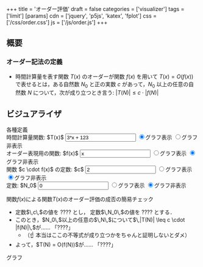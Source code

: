 +++
title = 'オーダー評価'
draft = false
categories = ['visualizer']
tags = ['limit']
[params]
    cdn = ['jquery', 'p5js', 'katex', 'fplot']
    css = ['/css/order.css']
    js = ['/js/order.js']
+++

## 概要

### オーダー記法の定義

* 時間計算量を表す関数 $T(x)$ のオーダーが関数 $f(x)$ を用いて $T(x) = O(f(x))$ で表せるとは，ある自然数 $N_0$ と正の実数 $c$ があって，$N_0$ 以上の任意の自然数 $N$ について，次が成り立つとき言う: $\displaystyle |T(N)| \leq c \cdot |f(N)|$

## ビジュアライザ

<div class="container">
  <label>各種定義</label>
  <div class="alg-box light-red">
    <label for="function">時間計算量関数: $T(x)$</label>
    <input class="alg-input" id="function" type="text" value="3*x + 123" onchange="reload();">
    <input type="radio" name="function_viz" value="1" checked>グラフ表示</input>
    <input type="radio" name="function_viz" value="0">グラフ非表示</input>
  </div>

  <div class="alg-box light-gray">
    <label for="order">オーダー表現用の関数: $f(x)$</label>
    <input class="alg-input" id="order" type="text" value="x" onchange="reload();">
    <input type="radio" name="order_viz" value="1">グラフ表示</input>
    <input type="radio" name="order_viz" value="0" checked>グラフ非表示</input>
  </div>

  <div class="alg-box light-blue">
    <label for="const_c">関数 $c \cdot f(x)$ の定数: $c$</label>
    <input class="alg-input" id="const_c" type="text" value="2" onchange="reload();">
    <input type="radio" name="c_viz" value="1">グラフ表示</input>
    <input type="radio" name="c_viz" value="0" checked>グラフ非表示</input>
  </div>

  <div class="alg-box zebra">
    <label for="const_n">定数: $N_0$</label>
    <input class="alg-input" id="const_n" type="text" value="0" onchange="reload();">
    <input type="radio" name="n_viz" value="1">グラフ表示</input>
    <input type="radio" name="n_viz" value="0" checked>グラフ非表示</input>
  </div>

  <label>関数$f(x)$による関数$T(x)$のオーダー評価の成否の簡易チェック</label>
  <div class="alg-box">
    <ul>
      <li>
        定数$\,c\,$の値を <span class="blue-text bold" id="c_view"">????</span> とし，
        定数$\,N_0\,$の値を <span class="blue-text bold" id="n0_view">????</span> とする．
      </li>
      <li>
        このとき，$N_0\,$以上の任意の$\,N\,$について$\,|T(N)| \leq c \cdot |f(N)|\,$が……
        「<span class="bold" id="result1">????</span>」
        <ul>
          <li>（☝  本当はここの不等式が成り立つかをちゃんと証明しないとダメ）</li>
        </ul>
      </li>
      <li>
        よって，$T(N) = O(f(N))$が……
        「<span class="bold" id="result2">????</span>」
      </li>
    </ul>
  </div>

  <div id="plot">
    <label for="graph">グラフ</label>
    <div id="graph"></div>
  </div>
</div>
